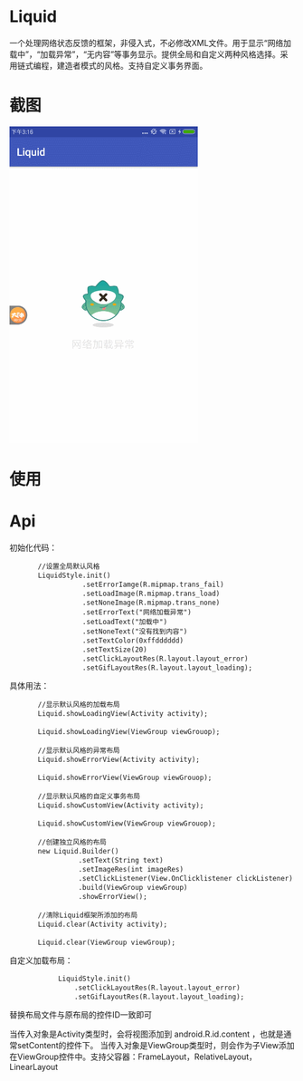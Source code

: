 # Liquid
一个处理网络状态反馈的框架，非侵入式，不必修改XML文件。用于显示“网络加载中”，“加载异常”，“无内容”等事务显示。提供全局和自定义两种风格选择。采用链式编程，建造者模式的风格。支持自定义事务界面。

# 截图

![Alt text](https://github.com/Liuyang98/Liquid/blob/master/image/02.gif)

# 使用




# Api

初始化代码：
```
       //设置全局默认风格
       LiquidStyle.init()
                  .setErrorIamge(R.mipmap.trans_fail)
                  .setLoadImage(R.mipmap.trans_load)
                  .setNoneImage(R.mipmap.trans_none)
                  .setErrorText("网络加载异常")
                  .setLoadText("加载中")
                  .setNoneText("没有找到内容")
                  .setTextColor(0xffdddddd)
                  .setTextSize(20)
                  .setClickLayoutRes(R.layout.layout_error)
                  .setGifLayoutRes(R.layout.layout_loading);
```

具体用法：
```
       //显示默认风格的加载布局
       Liquid.showLoadingView(Activity activity);
       
       Liquid.showLoadingView(ViewGroup viewGrouop);
       
       //显示默认风格的异常布局
       Liquid.showErrorView(Activity activity);
       
       Liquid.showErrorView(ViewGroup viewGrouop);
       
       //显示默认风格的自定义事务布局
       Liquid.showCustomView(Activity activity);
       
       Liquid.showCustomView(ViewGroup viewGrouop);

       //创建独立风格的布局
       new Liquid.Builder()
                 .setText(String text)
                 .setImageRes(int imageRes)
                 .setClickListener(View.OnClicklistener clickListener)
                 .build(ViewGroup viewGroup) 
                 .showErrorView();
       
       //清除Liquid框架所添加的布局
       Liquid.clear(Activity activity);
       
       Liquid.clear(ViewGroup viewGroup);
```
自定义加载布局：

```
            LiquidStyle.init()
                .setClickLayoutRes(R.layout.layout_error)
                .setGifLayoutRes(R.layout.layout_loading);
```
替换布局文件与原布局的控件ID一致即可


当传入对象是Activity类型时，会将视图添加到 android.R.id.content ，也就是通常setContent的控件下。
当传入对象是ViewGroup类型时，则会作为子View添加在ViewGroup控件中。支持父容器：FrameLayout，RelativeLayout，LinearLayout
                
